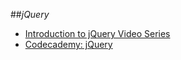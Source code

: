 ##_jQuery_

- [Introduction to jQuery Video Series](http://villageparksource.com/introduction-to-jquery/)
- [Codecademy: jQuery](http://www.codecademy.com/tracks/jquery)
